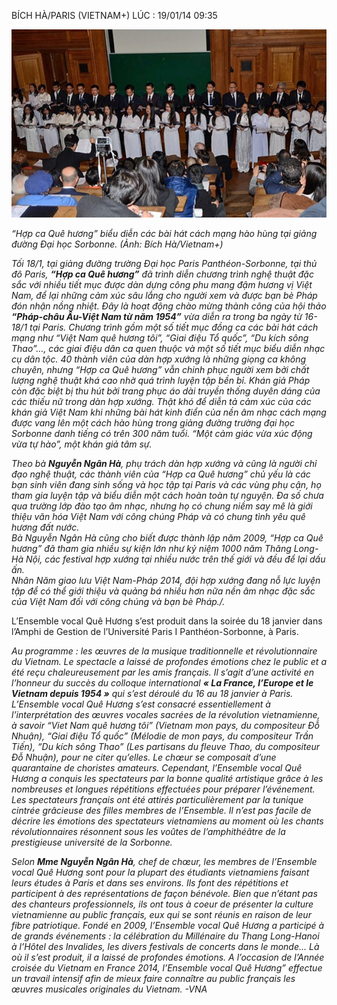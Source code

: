 <!--
title: Hợp Ca Quê Hương tại giảng đường Đại Học Sorbonne
author: Tich Ky
-->

BÍCH HÀ/PARIS (VIETNAM+) LÚC : 19/01/14 09:35

![](sorbonne-ttx.jpg)

*“Hợp ca Quê hương” biểu diễn các bài hát cách mạng hào hùng tại giảng đường Đại học Sorbonne. (Ảnh: Bích Hà/Vietnam+)*
 
*Tối 18/1, tại giảng đường trường Đại học Paris Panthéon-Sorbonne, tại thủ đô Paris, ***“Hợp ca Quê hương”*** đã trình diễn chương trình nghệ thuật đặc sắc với nhiều tiết mục được dàn dựng công phu mang đậm hương vị Việt Nam, để lại những cảm xúc sâu lắng cho người xem và được bạn bè Pháp đón nhận nồng nhiệt.
Đây là hoạt động chào mừng thành công của hội thảo ***“Pháp-châu Âu-Việt Nam từ năm 1954”*** vừa diễn ra trong ba ngày từ 16-18/1 tại Paris.
Chương trình gồm một số tiết mục đồng ca các bài hát cách mạng như “Việt Nam quê hương tôi”, “Giai điệu Tổ quốc”, “Du kích sông Thao”…, các giai điệu dân ca quen thuộc và một số tiết mục biểu diễn nhạc cụ dân tộc.
40 thành viên của dàn hợp xướng là những giọng ca không chuyên, nhưng “Hợp ca Quê hương” vẫn chinh phục người xem bởi chất lượng nghệ thuật khá cao nhờ quá trình luyện tập bền bỉ. Khán giả Pháp còn đặc biệt bị thu hút bởi trang phục áo dài truyền thống duyên dáng của các thiếu nữ trong dàn hợp xướng.
Thật khó để diễn tả cảm xúc của các khán giả Việt Nam khi những bài hát kinh điển của nền âm nhạc cách mạng được vang lên một cách hào hùng trong giảng đường trường đại học Sorbonne danh tiếng có trên 300 năm tuổi. “Một cảm giác vừa xúc động vừa tự hào”, một khán giả tâm sự.*
 
*Theo bà **Nguyễn Ngân Hà**, phụ trách dàn hợp xướng và cũng là người chỉ đạo nghệ thuật, các thành viên của “Hợp ca Quê hương” chủ yếu là các bạn sinh viên đang sinh sống và học tập tại Paris và các vùng phụ cận, họ tham gia luyện tập và biểu diễn một cách hoàn toàn tự nguyện. 
Đa số chưa qua trường lớp đào tạo âm nhạc, nhưng họ có chung niềm say mê là giới thiệu văn hóa Việt Nam với công chúng Pháp và có chung tình yêu quê hương đất nước.*  
*Bà Nguyễn Ngân Hà cũng cho biết được thành lập năm 2009, “Hợp ca Quê hương” đã tham gia nhiều sự kiện lớn như kỷ niệm 1000 năm Thăng Long-Hà Nội, các festival hợp xướng tại nhiều nước trên thế giới và đều để lại dấu ấn.  
Nhân Năm giao lưu Việt Nam-Pháp 2014, đội hợp xướng đang nỗ lực luyện tập để có thể giới thiệu và quảng bá nhiều hơn nữa nền âm nhạc đặc sắc của Việt Nam đối với công chúng và bạn bè Pháp./.*
  
L’Ensemble vocal Quê Hương s’est produit dans la soirée du 18 janvier dans l’Amphi de Gestion de l’Université Paris I Panthéon-Sorbonne, à Paris.
 
*Au programme : les œuvres de la musique traditionnelle et révolutionnaire du Vietnam. Le spectacle a laissé de profondes émotions chez le public et a été reçu chaleureusement par les amis français.*
*Il s’agit d’une activité en l’honneur du succès du colloque international  **« La France, l’Europe et le Vietnam depuis 1954 »**  qui s’est déroulé du 16 au 18 janvier à Paris.
L’Ensemble vocal Quê Hương s’est consacré essentiellement à l’interprétation des œuvres vocales sacrées de la révolution vietnamienne, à savoir “Viet Nam quê hương tôi” (Vietnam mon pays, du compositeur Đỗ Nhuận), “Giai điệu Tổ quốc” (Mélodie de mon pays, du compositeur Trần Tiến), “Du kích sông Thao” (Les partisans du fleuve Thao, du compositeur Đỗ Nhuận), pour ne citer qu’elles.*
*Le chœur se composait d’une quarantaine de choristes amateurs. Cependant, l’Ensemble vocal Quê Hương a conquis les spectateurs par la bonne qualité artistique grâce à les nombreuses et longues répétitions effectuées pour préparer l’événement. Les spectateurs français ont été attirés particulièrement par la tunique cintrée grâcieuse des filles membres de l’Ensemble. Il n’est pas facile de décrire les émotions des spectateurs vietnamiens au moment où les chants révolutionnaires résonnent sous les voûtes de l’amphithéâtre de la prestigieuse université de la Sorbonne.*
 
*Selon **Mme Nguyễn Ngân Hà**, chef de chœur, les membres de l’Ensemble vocal Quê Hương sont pour la plupart des étudiants vietnamiens faisant leurs études à Paris et dans ses environs. Ils font des répétitions et participent à des représentations de façon bénévole. Bien que n’étant pas des chanteurs professionnels, ils ont tous à coeur de présenter la culture vietnamienne au public français, eux qui se sont réunis en raison de leur fibre patriotique.*
*Fondé en 2009, l’Ensemble vocal Quê Hương a participé à de grands événements : la célébration du Millénaire du Thang Long-Hanoi à l’Hôtel des Invalides, les divers festivals de concerts dans le monde… Là où il s’est produit, il a laissé de profondes émotions. A l’occasion de l’Année croisée du Vietnam en France 2014, l’Ensemble vocal Quê Hương” effectue un travail intensif afin de mieux faire connaître au public français les œuvres musicales originales du Vietnam.   -VNA*
 
 
 
 

